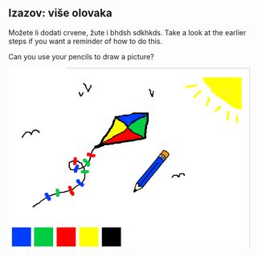 ## Izazov: više olovaka

Možete li dodati crvene, žute i bhdsh sdkhkds. Take a look at the earlier steps if you want a reminder of how to do this.

Can you use your pencils to draw a picture?

![screenshot](images/paint-final.png)